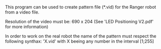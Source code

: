 This program can be used to create pattern file (*.vid) for the Ranger robot from a video file.

Resolution of the video must be: 690 x 204 (See 'LED Positioning V2.pdf' for more information)

In order to work on the real robot the name of the pattern must respect the following synthax:
	'X.vid'  with X beeing any number in the interval [1;255]
